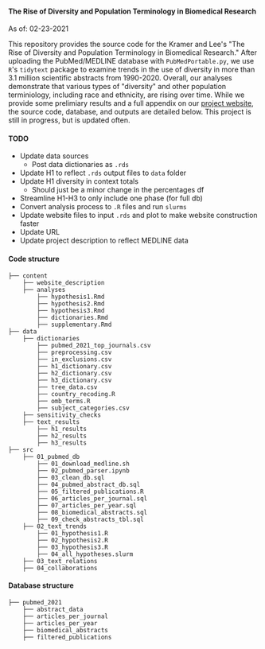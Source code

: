 
#### The Rise of Diversity and Population Terminology in Biomedical Research

As of: 02-23-2021

This repository provides the source code for the Kramer and Lee's "The Rise of Diversity and Population Terminology in Biomedical Research." After uploading the PubMed/MEDLINE database with `PubMedPortable.py`, we use `R`'s `tidytext` package to examine trends in the use of diversity in more than 3.1 million scientific abstracts from 1990-2020. Overall, our analyses demonstrate that various types of "diversity" and other population terminiology, including race and ethnicity, are rising over time. While we provide some prelimiary results and a full appendix on our [project website](https://growthofdiversity.netlify.app/), the source code, database, and outputs are detailed below. This project is still in progress, but is updated often. 

#### TODO  

- Update data sources 
  - Post data dictionaries as `.rds` 
- Update H1 to reflect `.rds` output files to `data` folder 
- Update H1 diversity in context totals 
  - Should just be a minor change in the percentages df 
- Streamline H1-H3 to only include one phase (for full db)
- Convert analysis process to `.R` files and run `slurms`
- Update website files to input `.rds` and plot to make website construction faster 
- Update URL 
- Update project description to reflect MEDLINE data   

#### Code structure 

    ├── content
        ├── website_description
        ├── analyses
            ├── hypothesis1.Rmd
            ├── hypothesis2.Rmd
            ├── hypothesis3.Rmd
            ├── dictionaries.Rmd
            ├── supplementary.Rmd
    ├── data
        ├── dictionaries
            ├── pubmed_2021_top_journals.csv
            ├── preprocessing.csv
            ├── in_exclusions.csv
            ├── h1_dictionary.csv
            ├── h2_dictionary.csv
            ├── h3_dictionary.csv
            ├── tree_data.csv
            ├── country_recoding.R
            ├── omb_terms.R
            ├── subject_categories.csv
        ├── sensitivity_checks
        ├── text_results 
            ├── h1_results
            ├── h2_results
            ├── h3_results 
    ├── src
        ├── 01_pubmed_db
            ├── 01_download_medline.sh
            ├── 02_pubmed_parser.ipynb
            ├── 03_clean_db.sql
            ├── 04_pubmed_abstract_db.sql
            ├── 05_filtered_publications.R
            ├── 06_articles_per_journal.sql
            ├── 07_articles_per_year.sql
            ├── 08_biomedical_abstracts.sql
            ├── 09_check_abstracts_tbl.sql
        ├── 02_text_trends
            ├── 01_hypothesis1.R
            ├── 02_hypothesis2.R
            ├── 03_hypothesis3.R
            ├── 04_all_hypotheses.slurm
        ├── 03_text_relations
        ├── 04_collaborations

#### Database structure 

    ├── pubmed_2021
        ├── abstract_data
        ├── articles_per_journal
        ├── articles_per_year
        ├── biomedical_abstracts 
        ├── filtered_publications 





